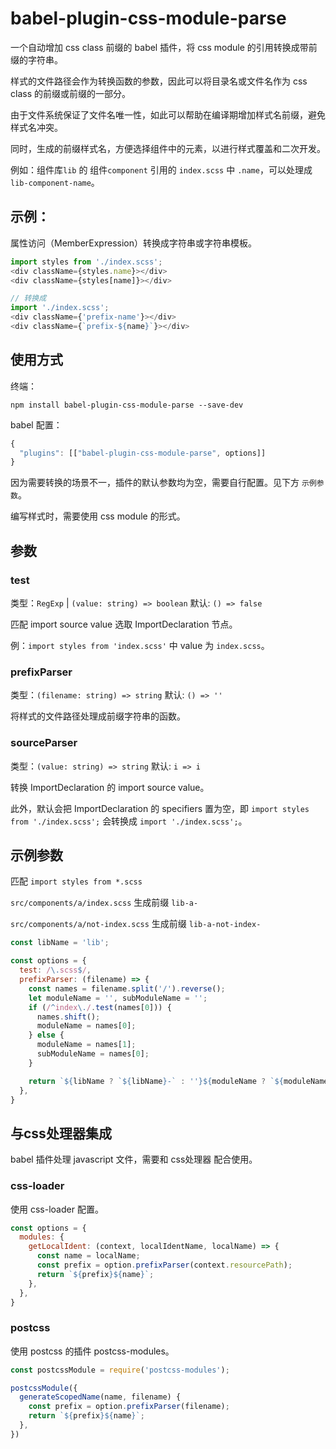 # babel-plugin-css-module-parse


一个自动增加 css class 前缀的 babel 插件，将 css module 的引用转换成带前缀的字符串。

样式的文件路径会作为转换函数的参数，因此可以将目录名或文件名作为 css class 的前缀或前缀的一部分。 

由于文件系统保证了文件名唯一性，如此可以帮助在编译期增加样式名前缀，避免样式名冲突。

同时，生成的前缀样式名，方便选择组件中的元素，以进行样式覆盖和二次开发。

例如：组件库`lib` 的 组件`component` 引用的 `index.scss` 中 `.name`，可以处理成 `lib-component-name`。


## 示例：

属性访问（MemberExpression）转换成字符串或字符串模板。

```javascript
import styles from './index.scss';
<div className={styles.name}></div>
<div className={styles[name]}></div>

// 转换成
import './index.scss';
<div className={'prefix-name'}></div>
<div className={`prefix-${name}`}></div>
```


## 使用方式

终端：
```shell
npm install babel-plugin-css-module-parse --save-dev
```

babel 配置：
```javascript
{
  "plugins": [["babel-plugin-css-module-parse", options]]
}
```

因为需要转换的场景不一，插件的默认参数均为空，需要自行配置。见下方 `示例参数`。

编写样式时，需要使用 css module 的形式。



## 参数

### test
类型：`RegExp` | `(value: string) => boolean`
默认: `() => false`

匹配 import source value 选取 ImportDeclaration 节点。

例：`import styles from 'index.scss'` 中 value 为 `index.scss`。


### prefixParser
类型：`(filename: string) => string`
默认: `() => ''`

将样式的文件路径处理成前缀字符串的函数。


### sourceParser
类型：`(value: string) => string`
默认: `i => i`

转换 ImportDeclaration 的 import source value。

此外，默认会把 ImportDeclaration 的 specifiers 置为空，即 `import styles from './index.scss';` 会转换成 `import './index.scss';`。



## 示例参数

匹配 `import styles from *.scss` 

`src/components/a/index.scss` 生成前缀 `lib-a-`

`src/components/a/not-index.scss` 生成前缀 `lib-a-not-index-`

```javascript
const libName = 'lib';

const options = {
  test: /\.scss$/,
  prefixParser: (filename) => {
    const names = filename.split('/').reverse();
    let moduleName = '', subModuleName = '';
    if (/^index\./.test(names[0])) {
      names.shift();
      moduleName = names[0];
    } else {
      moduleName = names[1];
      subModuleName = names[0];
    }

    return `${libName ? `${libName}-` : ''}${moduleName ? `${moduleName}-` : ''}${subModuleName ? `${subModuleName}-` : ''}`.toLowerCase();
  },
}
```


## 与css处理器集成

babel 插件处理 javascript 文件，需要和 css处理器 配合使用。


### css-loader

使用 css-loader 配置。

```javascript
const options = {
  modules: {
    getLocalIdent: (context, localIdentName, localName) => {
      const name = localName;
      const prefix = option.prefixParser(context.resourcePath);
      return `${prefix}${name}`;
    },
  },
}
```


### postcss

使用 postcss 的插件 postcss-modules。

```javascript
const postcssModule = require('postcss-modules');

postcssModule({
  generateScopedName(name, filename) {
    const prefix = option.prefixParser(filename);
    return `${prefix}${name}`;
  },
})
```

```
